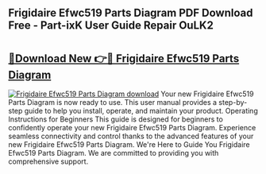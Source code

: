 ## Frigidaire Efwc519 Parts Diagram PDF Download Free - Part-ixK User Guide Repair OuLK2

# <h2><a href="http://dfmzm1.blite.top/?on=Frigidaire+Efwc519+Parts+Diagram">🔗Download New 👉🔴 Frigidaire Efwc519 Parts Diagram</a></h2>

[![Frigidaire Efwc519 Parts Diagram download](https://i.imgur.com/lujVjoI.png)](http://dfmzm1.blite.top/?on=Frigidaire+Efwc519+Parts+Diagram)
Your new Frigidaire Efwc519 Parts Diagram is now ready to use. This user manual provides a step-by-step guide to help you install, operate, and maintain your product. Operating Instructions for Beginners This guide is designed for beginners to confidently operate your new Frigidaire Efwc519 Parts Diagram. Experience seamless connectivity and control thanks to the advanced features of your new Frigidaire Efwc519 Parts Diagram. We're Here to Guide You Frigidaire Efwc519 Parts Diagram. We are committed to providing you with comprehensive support.

